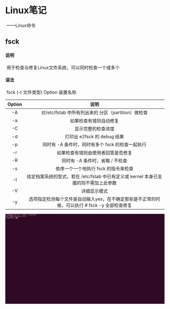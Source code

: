 # Linux笔记

​				——Linux命令

## fsck

#### 说明

​		用于检查与修复Linux文件系统，可以同时检查一个或多个

#### 语法

​		fsck (-t 文件类型) Option 装置名称

| Option |                             说明                             |
| :----: | :----------------------------------------------------------: |
|   -A   |     对/etc/fstab 中所有列出来的 分区（partition）做检查      |
|   -a   |                    如果检查有错则自动修复                    |
|   -C   |                      显示完整的检查进度                      |
|   -d   |                 打印出 e2fsck 的 debug 结果                  |
|   -p   |       同时有 -A 条件时，同时有多个 fsck 的检查一起执行       |
|   -r   |              如果检查有错则由使用者回答是否修复              |
|   -R   |               同时有 -A 条件时，省略 / 不检查                |
|   -s   |             依序一个一个地执行 fsck 的指令来检查             |
|   -t   | 给定档案系统的型式，若在 /etc/fstab 中已有定义或 kernel 本身已支援的则不需加上此参数 |
|   -V   |                         详细显示模式                         |
|   -y   | 选项指定检测每个文件是自动输入yes，在不确定那些是不正常的时候，可以执行 # fsck -y 全部检查修复 |

![chgrp](image/fsck.png)

